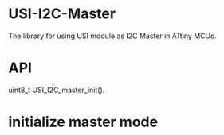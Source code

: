 # USI-I2C-Master
The library for using USI module as I2C Master in ATtiny MCUs.
# API 
uint8_t USI_I2C_master_init().
# initialize master mode 
